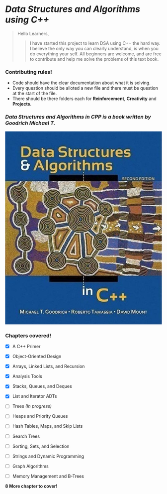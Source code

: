 # _Data Structures and Algorithms using C++_
    
> Hello Learners,
>
>> I have started this project to learn DSA using C++ the hard way.
>> I believe the only way you can clearly understand, is when you do everything your self.
>> All beginners are welcome, and are free to contribute and help me solve the problems of this text book.


### Contributing rules!
* Code should have the clear documentation about what it is solving.
* Every question should be alloted a new file and there must be question at the start of the file.
* There should be there folders each for **Reinforcement**,  **Creativity** and **Projects**.

### _Data Structures and Algorithms in CPP is a book written by Goodrich Michael T._
[![Data Structures and Algorithms in CPP](./img/book.jpeg)](https://www.amazon.in/Data-Structures-Algorithms-Michael-Goodrich/dp/0470383275)

### Chapters covered!

<!--**Chapter Number** | **Chapter Name** |-->
- [x] A C++ Primer
- [x] Object-Oriented Design
- [x] Arrays, Linked Lists, and Recursion
- [x] Analysis Tools
- [x] Stacks, Queues, and Deques
- [x] List and Iterator ADTs
- [ ] Trees _(In progress)_
- [ ] Heaps and Priority Queues
- [ ] Hash Tables, Maps, and Skip Lists
- [ ] Search Trees
- [ ] Sorting, Sets, and Selection
- [ ] Strings and Dynamic Programming
- [ ] Graph Algorithms
- [ ] Memory Management and B-Trees


__8 More chapter to cover!__
